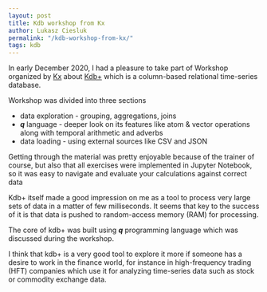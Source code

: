 ```yaml
---
layout: post
title: Kdb workshop from Kx
author: Lukasz Ciesluk
permalink: "/kdb-workshop-from-kx/"
tags: kdb
---
```


In early December 2020, I had a pleasure to take part of Workshop organized by [Kx](https://kx.com/) about [Kdb+](https://en.wikipedia.org/wiki/Kdb%2B) which is a column-based relational time-series database. 

Workshop was divided into three sections
- data exploration - grouping, aggregations, joins 
- ***q*** language - deeper look on its features like atom & vector operations along with temporal arithmetic and adverbs
- data loading - using external sources like CSV and JSON

Getting through the material was pretty enjoyable because of the trainer of course, but also that all exercises were implemented in Jupyter Notebook, so it was easy to navigate and evaluate your calculations against correct data

Kdb+ itself made a good impression on me as a tool to process very large sets of data in a matter of few milliseconds. It seems that key to the success of it is that data is pushed to random-access memory (RAM) for processing. 

The core of kdb+ was built using ***q*** programming language which was discussed during the workshop.

I think that kdb+ is a very good tool to explore it more if someone has a desire to work in the finance world, for instance in high-frequency trading (HFT) companies which use it for analyzing time-series data such as stock or commodity exchange data.
